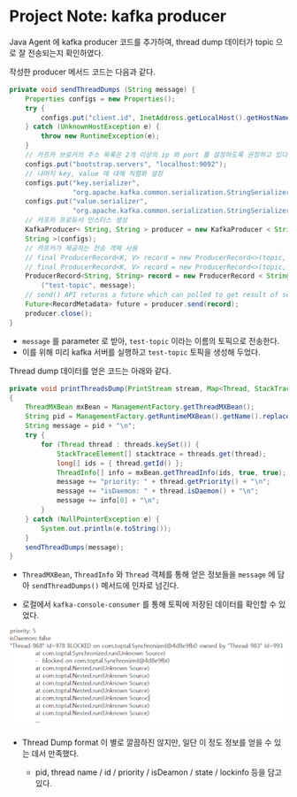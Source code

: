 # Project Note: kafka producer

Java Agent 에 kafka producer 코드를 추가하여, thread dump 데이터가 topic 으로 잘 전송되는지 확인하였다. 

작성한 producer 메서드 코드는 다음과 같다. 

```java
private void sendThreadDumps (String message) {
    Properties configs = new Properties();
    try {
        configs.put("client.id", InetAddress.getLocalHost().getHostName());
    } catch (UnknownHostException e) {
        throw new RuntimeException(e);
    }
    // 카프카 브로커의 주소 목록은 2개 이상의 ip 와 port 를 설정하도록 권장하고 있다.
    configs.put("bootstrap.servers", "localhost:9092");
    // 나머지 key, value 에 대해 직렬화 설정
    configs.put("key.serializer",
                "org.apache.kafka.common.serialization.StringSerializer");
    configs.put("value.serializer",
                "org.apache.kafka.common.serialization.StringSerializer");
    // 카프카 프로듀서 인스터스 생성
    KafkaProducer< String, String > producer = new KafkaProducer < String,
    String >(configs);
    // 카프카가 제공하는 전송 객체 사용
    // final ProducerRecord<K, V> record = new ProducerRecord<>(topic, key, value);
    // final ProducerRecord<K, V> record = new ProducerRecord<>(topic, value);
    ProducerRecord<String, String> record = new ProducerRecord < String, String >
        ("test-topic", message);
    // send() API returns a future which can polled to get result of send()
    Future<RecordMetadata> future = producer.send(record);
    producer.close();
}
```

- `message` 를 parameter 로 받아, `test-topic` 이라는 이름의 토픽으로 전송한다. 
- 이를 위해 미리 kafka 서버를 실행하고 `test-topic` 토픽을 생성해 두었다. 

Thread dump 데이터를 얻은 코드는 아래와 같다. 

```java
private void printThreadsDump(PrintStream stream, Map<Thread, StackTraceElement[]> threads)
{
    ThreadMXBean mxBean = ManagementFactory.getThreadMXBean();
    String pid = ManagementFactory.getRuntimeMXBean().getName().replaceAll("[^\\d.]", "");
    String message = pid + "\n";
    try {
        for (Thread thread : threads.keySet()) {
            StackTraceElement[] stacktrace = threads.get(thread);
            long[] ids = { thread.getId() };
            ThreadInfo[] info = mxBean.getThreadInfo(ids, true, true);
            message += "priority: " + thread.getPriority() + "\n";
            message += "isDaemon: " + thread.isDaemon() + "\n";
            message += info[0] + "\n";
        }
    } catch (NullPointerException e) {
        System.out.println(e.toString());
    }
    sendThreadDumps(message);
}
```

- `ThreadMXBean`, `ThreadInfo` 와  `Thread` 객체를 통해 얻은 정보들을 `message` 에 담아 `sendThreadDumps()` 메서드에 인자로 넘긴다. 

- 로컬에서 `kafka-console-consumer` 를 통해 토픽에 저장된 데이터를 확인할 수 있었다. 

![img](2022-04-22_Project_Note_kafka_producer.assets/AGk0z-ODcI7OYz1fDjzH4KFiJ1kd-V_QTPA20Piz55lx6MVR0cLxUSZAmOYWwxx9Xxqx-Uw547Kpvuq61tsfnMXXmNQQcVnuqoiKKFtF01ZNd9ucLQH9=s512.png)

- Thread Dump format 이 별로 깔끔하진 않지만, 일단 이 정도 정보를 얻을 수 있는 데서 만족했다. 

  - pid, thread name / id / priority / isDeamon / state / lockinfo 등을 담고 있다. 

   
